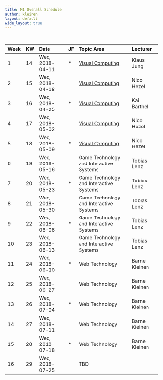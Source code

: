 ```yaml
---
title: M1 Overall Schedule
author: kleinen
layout: default
wide_layout: true
---
```


<br/>

| Week | KW | Date            | JF | Topic Area                                                     | Lecturer |
|:-----|:---|:----------------|:---|:---------------------------------------------------------------|:-|
| 1    | 14 | Wed, 2018-04-11 | *  | [Visual Computing](https://home.htw-berlin.de/~jungk/mp_ss18/) | Klaus Jung |
| 2    | 15 | Wed, 2018-04-18 |    | [Visual Computing](https://home.htw-berlin.de/~jungk/mp_ss18/) | Nico Hezel |
| 3    | 16 | Wed, 2018-04-25 | *  | [Visual Computing](https://home.htw-berlin.de/~jungk/mp_ss18/) | Kai Barthel |
| 4    | 17 | Wed, 2018-05-02 |    | [Visual Computing](https://home.htw-berlin.de/~jungk/mp_ss18/) | Nico Hezel |
| 5    | 18 | Wed, 2018-05-09 | *  | [Visual Computing](https://home.htw-berlin.de/~jungk/mp_ss18/) | Nico Hezel |
| 6    | 19 | Wed, 2018-05-16 |    | Game Technology and Interactive Systems                        | Tobias Lenz |
| 7    | 20 | Wed, 2018-05-23 | *  | Game Technology and Interactive Systems                        | Tobias Lenz |
| 8    | 21 | Wed, 2018-05-30 |    | Game Technology and Interactive Systems                        | Tobias Lenz |
| 9    | 22 | Wed, 2018-06-06 | *  | Game Technology and Interactive Systems                        | Tobias Lenz |
| 10   | 23 | Wed, 2018-06-13 |    | Game Technology and Interactive Systems                        | Tobias Lenz |
| 11   | 24 | Wed, 2018-06-20 | *  | Web Technology                                                 | Barne Kleinen |
| 12   | 25 | Wed, 2018-06-27 |    | Web Technology                                                 | Barne Kleinen |
| 13   | 26 | Wed, 2018-07-04 | *  | Web Technology                                                 | Barne Kleinen |
| 14   | 27 | Wed, 2018-07-11 |    | Web Technology                                                 | Barne Kleinen |
| 15   | 28 | Wed, 2018-07-18 | *  | Web Technology                                                 | Barne Kleinen |
| 16   | 29 | Wed, 2018-07-25 |    | TBD                                                            |  |
